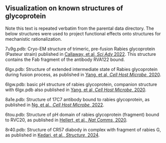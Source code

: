 ## Visualization on known structures of glycoprotein

Note this text is repeated verbatim from the parental data directory.
The below structures were used to project functional effects onto structures for mechanistic rationalization.

7u9g.pdb: Cryo-EM structure of trimeric, pre-fusion Rabies glycoprotein (Pasteur strain) published in [Callaway, et al, *Sci Adv* 2022](https://www.science.org/doi/10.1126/sciadv.abp9151). This structure contains the Fab fragment of the antibody RVA122 bound. 

6lgx.pdb: Structure of extended intermediate state of Rabies glycoprotein during fusion process, as published in [Yang, et al, *Cell Host Microbe*, 2020](https://www.sciencedirect.com/science/article/pii/S1931312819306419?via%3Dihub).

6lgw.pdb: basic pH structure of rabies glycoprotein, companion structure with 6lgx.pdb also published in [Yang, et al, *Cell Host Microbe*, 2020](https://www.sciencedirect.com/science/article/pii/S1931312819306419?via%3Dihub).

8a1e.pdb: Structure of 17C7 antibody bound to rabies glycoprotein, as published in [Ng, et al., *Cell Host Microbe*, 2022](https://doi.org/10.1016/j.chom.2022.07.014).

6tou.pdb: Structure of pH domain of rabies glycoprotein (fragment) bound to RVC20, as published in [Hellert, et al., *Nat Comms*, 2020](https://doi.org/10.1038/s41467-020-14398-7).

8r40.pdb: Structure of CR57 diabody in complex with fragment of rabies G, as published in [Kedari, et al., *Structure*, 2024](10.1016/j.str.2024.10.002).
